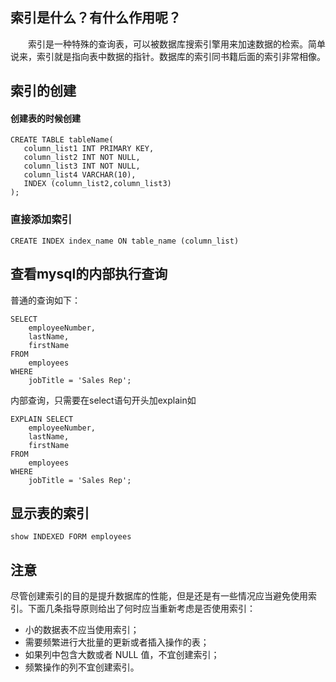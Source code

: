 ## 索引是什么？有什么作用呢？

　　索引是一种特殊的查询表，可以被数据库搜索引擎用来加速数据的检索。简单说来，索引就是指向表中数据的指针。数据库的索引同书籍后面的索引非常相像。

## 索引的创建

#### 创建表的时候创建

```mysql
CREATE TABLE tableName(
   column_list1 INT PRIMARY KEY,
   column_list2 INT NOT NULL,
   column_list3 INT NOT NULL,
   column_list4 VARCHAR(10),
   INDEX (column_list2,column_list3) 
);
```

### 直接添加索引

```mysql
CREATE INDEX index_name ON table_name (column_list)
```

## 查看mysql的内部执行查询

普通的查询如下：

```mysql
SELECT 
    employeeNumber, 
    lastName, 
    firstName
FROM
    employees
WHERE
    jobTitle = 'Sales Rep';
```

内部查询，只需要在select语句开头加explain如

```
EXPLAIN SELECT 
    employeeNumber, 
    lastName, 
    firstName
FROM
    employees
WHERE
    jobTitle = 'Sales Rep';
```

## 显示表的索引

```mysql
show INDEXED FORM employees
```

## 注意

尽管创建索引的目的是提升数据库的性能，但是还是有一些情况应当避免使用索引。下面几条指导原则给出了何时应当重新考虑是否使用索引：

- 小的数据表不应当使用索引；
- 需要频繁进行大批量的更新或者插入操作的表；
- 如果列中包含大数或者 NULL 值，不宜创建索引；
- 频繁操作的列不宜创建索引。

